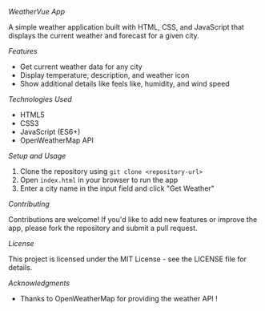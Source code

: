 

*WeatherVue App*

A simple weather application built with HTML, CSS, and JavaScript that displays the current weather and forecast for a given city.

*Features*

- Get current weather data for any city
- Display temperature, description, and weather icon
- Show additional details like feels like, humidity, and wind speed

*Technologies Used*

- HTML5
- CSS3
- JavaScript (ES6+)
- OpenWeatherMap API

*Setup and Usage*

1. Clone the repository using `git clone <repository-url>`
2. Open `index.html` in your browser to run the app
3. Enter a city name in the input field and click "Get Weather"

*Contributing*

Contributions are welcome! If you'd like to add new features or improve the app, please fork the repository and submit a pull request.

*License*

This project is licensed under the MIT License - see the LICENSE file for details.

*Acknowledgments*

- Thanks to OpenWeatherMap for providing the weather API
!
